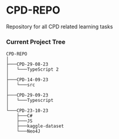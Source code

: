 # CPD-REPO
Repository for all CPD related learning tasks

### Current Project Tree

```
CPD-REPO
│
├───CPD-29-08-23
│   └───TypeScript 2
│
├───CPD-14-09-23
│   └───src
│
├───CPD-29-09-23
│   └───Typescript
│
└───CPD-23-10-23
    ├───C#
    ├───JS
    ├───kaggle-dataset
    └───Neo4J
```
